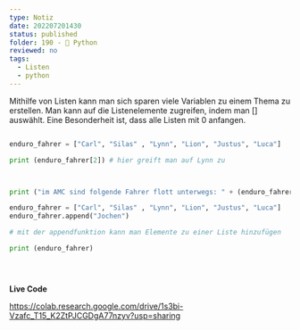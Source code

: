 ```yaml
---
type: Notiz
date: 202207201430
status: published
folder: 190 - 🐍 Python
reviewed: no
tags:
  - Listen
  - python
---
```


Mithilfe von Listen kann man sich sparen viele Variablen zu einem Thema zu erstellen. 
Man kann auf die Listenelemente zugreifen, indem man [] auswählt. Eine Besonderheit ist, dass alle Listen mit 0 anfangen.

```python

enduro_fahrer = ["Carl", "Silas" , "Lynn", "Lion", "Justus", "Luca"]

print (enduro_fahrer[2]) # hier greift man auf Lynn zu



print ("im AMC sind folgende Fahrer flott unterwegs: " + (enduro_fahrer[0]) + " % "  +  (enduro_fahrer[4]))

enduro_fahrer = ["Carl", "Silas" , "Lynn", "Lion", "Justus", "Luca"]
enduro_fahrer.append("Jochen")

# mit der appendfunktion kann man Elemente zu einer Liste hinzufügen

print (enduro_fahrer)





```

**Live Code**

https://colab.research.google.com/drive/1s3bi-Vzafc_T15_K2ZtPJCGDgA77nzyv?usp=sharing






